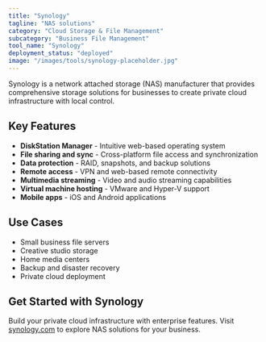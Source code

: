 ```yaml
---
title: "Synology"
tagline: "NAS solutions"
category: "Cloud Storage & File Management"
subcategory: "Business File Management"
tool_name: "Synology"
deployment_status: "deployed"
image: "/images/tools/synology-placeholder.jpg"
---
```

Synology is a network attached storage (NAS) manufacturer that provides comprehensive storage solutions for businesses to create private cloud infrastructure with local control.

## Key Features

- **DiskStation Manager** - Intuitive web-based operating system
- **File sharing and sync** - Cross-platform file access and synchronization
- **Data protection** - RAID, snapshots, and backup solutions
- **Remote access** - VPN and web-based remote connectivity
- **Multimedia streaming** - Video and audio streaming capabilities
- **Virtual machine hosting** - VMware and Hyper-V support
- **Mobile apps** - iOS and Android applications

## Use Cases

- Small business file servers
- Creative studio storage
- Home media centers
- Backup and disaster recovery
- Private cloud deployment

## Get Started with Synology

Build your private cloud infrastructure with enterprise features. Visit [synology.com](https://www.synology.com) to explore NAS solutions for your business.